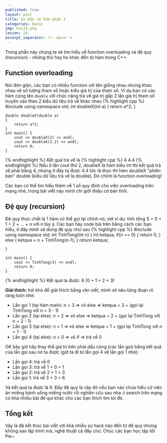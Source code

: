 ```yaml
---
published: true
layout: post
title: Cơ bản về hàm phần 3
categories: basic
img: bai14.png
lesson: 14
excerpt_separator: <!--more-->
---
```

Trong phần này chúng ta sẽ tìm hiểu về function overloading và đệ quy (recursion) - những thứ hay ho khác đến từ hàm trong C++.
## Function overloading
Nói đơn giản, các bạn có nhiều function với tên giống nhau nhưng khác nhau vê số lượng tham số hoặc kiểu giá trị của tham số. Ví dụ bạn có các hàm cùng tên ``double`` với chức năng trả về giá trị gấp 2 lần giá trị tham số truyền vào theo 2 kiểu dữ liệu trả về khác nhau
{% highlight cpp %}
    #include <iostream>
    using namespace std;
    int doubleX(int a)
    {
    	return a*2;
    }
     
    double doubleX(double a)
    {
    	return a*2;
    }
    int main() {
    	cout << doubleX(2) << endl;
    	cout << doubleX(2.2) << endl;
    	return 0;
    }
{% endhighlight %}
Kết quả trả về là
{% highlight cpp %}
	4
	4.4
{% endhighlight %} 
Nếu ở lần cout thứ 2, doubleX là hàm kiểu int thì kết quả trả về phải bằng 4, nhưng ở đây ta được 4.4 tức là thực thi hàm doubleX "phiên bản" double (kiểu dữ liệu trả về là double). Đó chính là function overloading!

Các bạn có thể tìm hiểu thêm về 1 số quy định cho việc overloading trên mạng nhé, trong bài viết này mình chỉ giới thiệu cơ bản thôi.
## Đệ quy (recursion)
Đệ quy thực chất là 1 hàm có thể gọi lại chính nó, xét ví dụ: tính tổng S = 0 + 1 + 2 + ... + n với n tùy ý. Các bạn hãy code bài trên bằng cách các bạn hiểu, ở đây mình sẽ dùng đệ quy như sau
{% highlight cpp %}
    #include <iostream>
    using namespace std;
    int TinhTong(int n)
    {
    	int ketqua;
    	if(n == 0) {
    		return 0;
    	}
    	else
    	{
    		ketqua = n + TinhTong(n-1);
    	}
    	return ketqua;
     
    }
     
    int main() {
    	cout << TinhTong(3) << endl;
    	return 0;
    }
{% endhighlight %}
 Kết quả ta được: 6 (0 + 1 + 2 + 3)
  
**Giải thích:** hơi khó để giải thích bằng văn viết, mình sẽ nêu từng đoạn rõ ràng luôn nhé:
- Lần gọi 1 (tại hàm main): n = 3 => vô else => ketqua = 3 + (gọi lại TinhTong với n = 3 - 1)
- Lần gọi 2 (tại else): n = 2 => vô else => ketqua = 2  + (gọi lại TinhTong với n = 2 - 1)
- Lần gọi 3 (tại else): n = 1 => vô else => ketqua = 1 + (gọi lại TinhTong với n = 1 - 1)
- Lần gọi 4 (tại else): n = 0 => vô if => trả về 0

OK bây giờ hãy thay thế giá trị bên phải dấu cộng (các lần gọi) bằng kết quả của lần gọi sau nó ta được (giờ ta đi từ lần gọi 4 về lần gọi 1 nhé):
- Lần gọi 4: trả về 0
- Lần gọi 3: trả về 1 + 0 = 1
- Lần gọi 2: trả về 2 + 1 = 3
- Lần gọi 1: trả về 3 + 3 = 6

Và kết quả ta được là 6. Đấy đệ quy là vậy đó nếu bạn nào chưa hiểu cứ việc ăn miếng bánh uống miếng nước rồi nghiên cứu sau nha :) search trên mạng có khá nhiều bài đệ qui khác cho các bạn thích tìm tòi đó.
## Tổng kết
Vậy là đã kết thúc bài viết với khá nhiều sự hack não đến từ đệ quy nhưng không sao lập trình mà, nghệ thuật cả đấy chứ. Chúc các bạn học tập tốt Pie~
